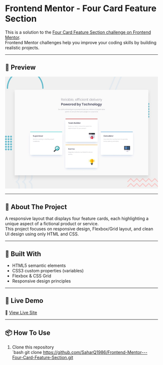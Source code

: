 # Frontend Mentor - Four Card Feature Section

This is a solution to the [Four Card Feature Section challenge on Frontend Mentor](https://www.frontendmentor.io/challenges/four-card-feature-section-weK1eFYK).  
Frontend Mentor challenges help you improve your coding skills by building realistic projects.

---

## 📸 Preview

![Project Screenshot](images/desktop-preview.jpg)

---

## 🧠 About The Project

A responsive layout that displays four feature cards, each highlighting a unique aspect of a fictional product or service.  
This project focuses on responsive design, Flexbox/Grid layout, and clean UI design using only HTML and CSS.

---

## 🧰 Built With

- HTML5 semantic elements
- CSS3 custom properties (variables)
- Flexbox & CSS Grid
- Responsive design principles

---

## 🚀 Live Demo

🔗 [View Live Site](https://four-card-feature-responsive.netlify.app/)

---

## 📦 How To Use

1. Clone this repository  
   `bash
   git clone https://github.com/SaharQ1986/Frontend-Mentor---Four-Card-Feature-Section.git
